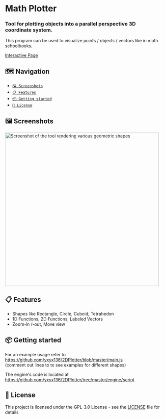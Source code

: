 # Math Plotter

### Tool for plotting objects into a parallel perspective 3D coordinate system.

This program can be used to visualize points / objects / vectors like in math schoolbooks.

[Interactive Page](https://lischilpp.github.io/math-plotter)

## 🗺️ Navigation 
- [<code>🖼️ Screenshots</code>](#-screenshots)
- [<code>📋 Features</code>](#-features)
- [<code>📦 Getting started</code>](#-getting-started)
- [<code>📝 License</code>](#-license)

## 🖼️ Screenshots
<img src="img/screenshot1.png" alt="Screenshot of the tool rendering various geometric shapes" width="500">

## 📋 Features
- Shapes like Rectangle, Circle, Cuboid, Tetrahedon
- 1D Functions, 2D Functions, Labeled Vectors
- Zoom-in /-out, Move view

## 📦 Getting started
For an example usage refer to https://github.com/yxyx136/2DPlotter/blob/master/main.js  
(comment out  lines to to see examples for different shapes)

The engine's code is located at https://github.com/yxyx136/2DPlotter/tree/master/engine/script

## 📝 License
This project is licensed under the GPL-3.0 License - see the [LICENSE](LICENSE) file for details
